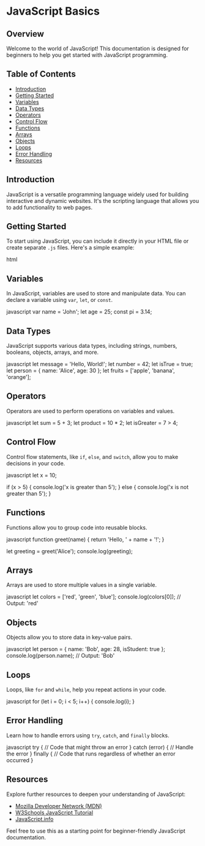 # JavaScript Basics

## Overview
Welcome to the world of JavaScript! This documentation is designed for beginners to help you get started with JavaScript programming.

## Table of Contents
- [Introduction](#introduction)
- [Getting Started](#getting-started)
- [Variables](#variables)
- [Data Types](#data-types)
- [Operators](#operators)
- [Control Flow](#control-flow)
- [Functions](#functions)
- [Arrays](#arrays)
- [Objects](#objects)
- [Loops](#loops)
- [Error Handling](#error-handling)
- [Resources](#resources)

## Introduction
JavaScript is a versatile programming language widely used for building interactive and dynamic websites. It's the scripting language that allows you to add functionality to web pages.

## Getting Started
To start using JavaScript, you can include it directly in your HTML file or create separate `.js` files. Here's a simple example:

html
<!DOCTYPE html>
<html>
  <head>
    <title>My JavaScript Page</title>
  </head>
  <body>
    <script>
      // Your JavaScript code goes here
      alert('Hello, World!');
    </script>
  </body>
</html>


## Variables
In JavaScript, variables are used to store and manipulate data. You can declare a variable using `var`, `let`, or `const`.

javascript
var name = 'John';
let age = 25;
const pi = 3.14;


## Data Types
JavaScript supports various data types, including strings, numbers, booleans, objects, arrays, and more.

javascript
let message = 'Hello, World!';
let number = 42;
let isTrue = true;
let person = { name: 'Alice', age: 30 };
let fruits = ['apple', 'banana', 'orange'];


## Operators
Operators are used to perform operations on variables and values.

javascript
let sum = 5 + 3;
let product = 10 * 2;
let isGreater = 7 > 4;


## Control Flow
Control flow statements, like `if`, `else`, and `switch`, allow you to make decisions in your code.

javascript
let x = 10;

if (x > 5) {
  console.log('x is greater than 5');
} else {
  console.log('x is not greater than 5');
}


## Functions
Functions allow you to group code into reusable blocks.

javascript
function greet(name) {
  return 'Hello, ' + name + '!';
}

let greeting = greet('Alice');
console.log(greeting);


## Arrays
Arrays are used to store multiple values in a single variable.

javascript
let colors = ['red', 'green', 'blue'];
console.log(colors[0]); // Output: 'red'


## Objects
Objects allow you to store data in key-value pairs.

javascript
let person = { name: 'Bob', age: 28, isStudent: true };
console.log(person.name); // Output: 'Bob'


## Loops
Loops, like `for` and `while`, help you repeat actions in your code.

javascript
for (let i = 0; i < 5; i++) {
  console.log(i);
}


## Error Handling
Learn how to handle errors using `try`, `catch`, and `finally` blocks.

javascript
try {
  // Code that might throw an error
} catch (error) {
  // Handle the error
} finally {
  // Code that runs regardless of whether an error occurred
}


## Resources
Explore further resources to deepen your understanding of JavaScript:
- [Mozilla Developer Network (MDN)](https://developer.mozilla.org/en-US/docs/Web/JavaScript)
- [W3Schools JavaScript Tutorial](https://www.w3schools.com/js/)
- [JavaScript.info](https://javascript.info/)


Feel free to use this as a starting point for beginner-friendly JavaScript documentation.

